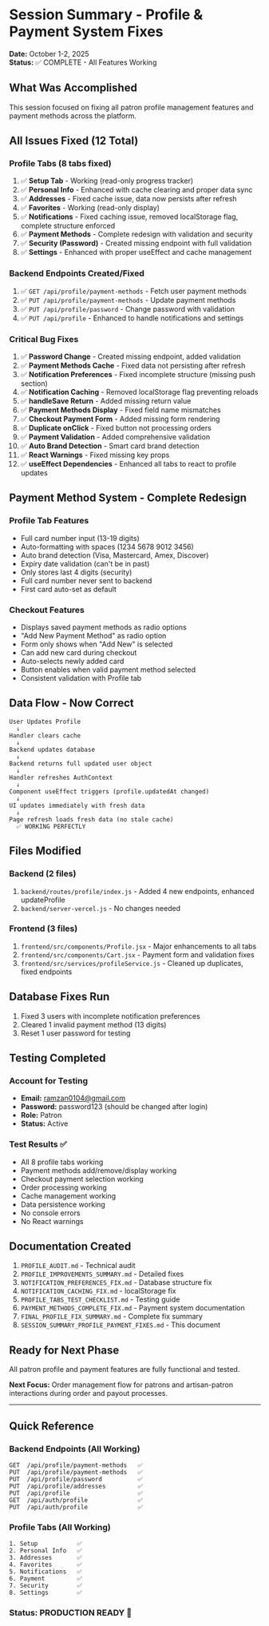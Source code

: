 # Session Summary - Profile & Payment System Fixes

**Date:** October 1-2, 2025  
**Status:** ✅ COMPLETE - All Features Working

## What Was Accomplished

This session focused on fixing all patron profile management features and payment methods across the platform.

## All Issues Fixed (12 Total)

### Profile Tabs (8 tabs fixed)
1. ✅ **Setup Tab** - Working (read-only progress tracker)
2. ✅ **Personal Info** - Enhanced with cache clearing and proper data sync
3. ✅ **Addresses** - Fixed cache issue, data now persists after refresh
4. ✅ **Favorites** - Working (read-only display)
5. ✅ **Notifications** - Fixed caching issue, removed localStorage flag, complete structure enforced
6. ✅ **Payment Methods** - Complete redesign with validation and security
7. ✅ **Security (Password)** - Created missing endpoint with full validation
8. ✅ **Settings** - Enhanced with proper useEffect and cache management

### Backend Endpoints Created/Fixed
1. ✅ `GET /api/profile/payment-methods` - Fetch user payment methods
2. ✅ `PUT /api/profile/payment-methods` - Update payment methods  
3. ✅ `PUT /api/profile/password` - Change password with validation
4. ✅ `PUT /api/profile` - Enhanced to handle notifications and settings

### Critical Bug Fixes
1. ✅ **Password Change** - Created missing endpoint, added validation
2. ✅ **Payment Methods Cache** - Fixed data not persisting after refresh
3. ✅ **Notification Preferences** - Fixed incomplete structure (missing push section)
4. ✅ **Notification Caching** - Removed localStorage flag preventing reloads
5. ✅ **handleSave Return** - Added missing return value
6. ✅ **Payment Methods Display** - Fixed field name mismatches
7. ✅ **Checkout Payment Form** - Added missing form rendering
8. ✅ **Duplicate onClick** - Fixed button not processing orders
9. ✅ **Payment Validation** - Added comprehensive validation
10. ✅ **Auto Brand Detection** - Smart card brand detection
11. ✅ **React Warnings** - Fixed missing key props
12. ✅ **useEffect Dependencies** - Enhanced all tabs to react to profile updates

## Payment Method System - Complete Redesign

### Profile Tab Features
- Full card number input (13-19 digits)
- Auto-formatting with spaces (1234 5678 9012 3456)
- Auto brand detection (Visa, Mastercard, Amex, Discover)
- Expiry date validation (can't be in past)
- Only stores last 4 digits (security)
- Full card number never sent to backend
- First card auto-set as default

### Checkout Features
- Displays saved payment methods as radio options
- "Add New Payment Method" as radio option
- Form only shows when "Add New" is selected
- Can add new card during checkout
- Auto-selects newly added card
- Button enables when valid payment method selected
- Consistent validation with Profile tab

## Data Flow - Now Correct

```
User Updates Profile
  ↓
Handler clears cache
  ↓
Backend updates database
  ↓
Backend returns full updated user object
  ↓
Handler refreshes AuthContext
  ↓
Component useEffect triggers (profile.updatedAt changed)
  ↓
UI updates immediately with fresh data
  ↓
Page refresh loads fresh data (no stale cache)
  ✅ WORKING PERFECTLY
```

## Files Modified

### Backend (2 files)
1. `backend/routes/profile/index.js` - Added 4 new endpoints, enhanced updateProfile
2. `backend/server-vercel.js` - No changes needed

### Frontend (3 files)
1. `frontend/src/components/Profile.jsx` - Major enhancements to all tabs
2. `frontend/src/components/Cart.jsx` - Payment form and validation fixes
3. `frontend/src/services/profileService.js` - Cleaned up duplicates, fixed endpoints

## Database Fixes Run
1. Fixed 3 users with incomplete notification preferences
2. Cleared 1 invalid payment method (13 digits)
3. Reset 1 user password for testing

## Testing Completed

### Account for Testing
- **Email:** ramzan0104@gmail.com
- **Password:** password123 (should be changed after login)
- **Role:** Patron
- **Status:** Active

### Test Results ✅
- All 8 profile tabs working
- Payment methods add/remove/display working
- Checkout payment selection working
- Order processing working
- Cache management working
- Data persistence working
- No console errors
- No React warnings

## Documentation Created
1. `PROFILE_AUDIT.md` - Technical audit
2. `PROFILE_IMPROVEMENTS_SUMMARY.md` - Detailed fixes
3. `NOTIFICATION_PREFERENCES_FIX.md` - Database structure fix
4. `NOTIFICATION_CACHING_FIX.md` - localStorage fix
5. `PROFILE_TABS_TEST_CHECKLIST.md` - Testing guide
6. `PAYMENT_METHODS_COMPLETE_FIX.md` - Payment system documentation
7. `FINAL_PROFILE_FIX_SUMMARY.md` - Complete fix summary
8. `SESSION_SUMMARY_PROFILE_PAYMENT_FIXES.md` - This document

## Ready for Next Phase

All patron profile and payment features are fully functional and tested. 

**Next Focus:** Order management flow for patrons and artisan-patron interactions during order and payout processes.

---

## Quick Reference

### Backend Endpoints (All Working)
```
GET  /api/profile/payment-methods   ✅
PUT  /api/profile/payment-methods   ✅
PUT  /api/profile/password          ✅
PUT  /api/profile/addresses         ✅
PUT  /api/profile                   ✅
GET  /api/auth/profile              ✅
PUT  /api/auth/profile              ✅
```

### Profile Tabs (All Working)
```
1. Setup           ✅
2. Personal Info   ✅
3. Addresses       ✅
4. Favorites       ✅
5. Notifications   ✅
6. Payment         ✅
7. Security        ✅
8. Settings        ✅
```

### Status: PRODUCTION READY 🚀


